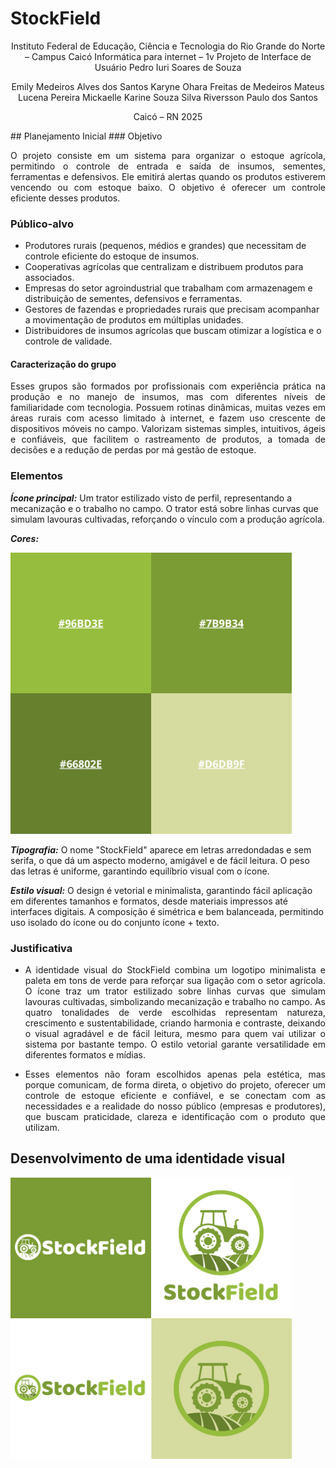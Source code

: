 # StockField
<div style="text-align: center;">
Instituto Federal de Educação, Ciência e Tecnologia do Rio Grande do Norte – Campus Caicó
Informática para internet – 1v
Projeto de Interface de Usuário
Pedro Iuri Soares de Souza

Emily Medeiros Alves dos Santos
Karyne Ohara Freitas de Medeiros
Mateus Lucena Pereira
Mickaelle Karine Souza Silva
Riversson Paulo dos Santos

Caicó – RN
2025
</div>
## Planejamento Inicial 
### Objetivo
<p align="justify">
O projeto consiste em um sistema para organizar o estoque agrícola, permitindo o controle de entrada e saída de insumos, sementes, ferramentas e defensivos. Ele emitirá alertas quando os produtos estiverem vencendo ou com estoque baixo. O objetivo é oferecer um controle eficiente desses produtos.
</p>

### Público-alvo
* Produtores rurais (pequenos, médios e grandes) que necessitam de controle eficiente do estoque de insumos.
* Cooperativas agrícolas que centralizam e distribuem produtos para associados.
* Empresas do setor agroindustrial que trabalham com armazenagem e distribuição de sementes, defensivos e ferramentas.
* Gestores de fazendas e propriedades rurais que precisam acompanhar a movimentação de produtos em múltiplas unidades.
* Distribuidores de insumos agrícolas que buscam otimizar a logística e o controle de validade.

#### Caracterização do grupo
<p align="justify">
Esses grupos são formados por profissionais com experiência prática na produção e no manejo de insumos, mas com diferentes níveis de familiaridade com tecnologia. Possuem rotinas dinâmicas, muitas vezes em áreas rurais com acesso limitado à internet, e fazem uso crescente de dispositivos móveis no campo. Valorizam sistemas simples, intuitivos, ágeis e confiáveis, que facilitem o rastreamento de produtos, a tomada de decisões e a redução de perdas por má gestão de estoque.
</p>

### Elementos
***Ícone principal:***
Um trator estilizado visto de perfil, representando a mecanização e o trabalho no campo. O trator está sobre linhas curvas que simulam lavouras cultivadas, reforçando o vínculo com a produção agrícola.

***Cores:***

<img width="450" height="450" alt="Image" src="https://github.com/riverspaulo/StockField/blob/main/Imagens/Stock-Field-Colors.png" />

***Tipografia:***
O nome "StockField" aparece em letras arredondadas e sem serifa, o que dá um aspecto moderno, amigável e de fácil leitura. O peso das letras é uniforme, garantindo equilíbrio visual com o ícone.

***Estilo visual:***
O design é vetorial e minimalista, garantindo fácil aplicação em diferentes tamanhos e formatos, desde materiais impressos até interfaces digitais. A composição é simétrica e bem balanceada, permitindo uso isolado do ícone ou do conjunto ícone + texto.

### Justificativa
<div align="justify">
  
* A identidade visual do StockField combina um logotipo minimalista e paleta em tons de verde para reforçar sua ligação com o setor agrícola. O ícone traz um trator estilizado sobre linhas curvas que simulam lavouras cultivadas, simbolizando mecanização e trabalho no campo. As quatro tonalidades de verde escolhidas representam natureza, crescimento e sustentabilidade, criando harmonia e contraste, deixando o visual agradável e de fácil leitura, mesmo para quem vai utilizar o sistema por bastante tempo. O estilo vetorial garante versatilidade em diferentes formatos e mídias.
  
* Esses elementos não foram escolhidos apenas pela estética, mas porque comunicam, de forma direta, o objetivo do projeto, oferecer um controle de estoque eficiente e confiável, e se conectam com as necessidades e a realidade do nosso público (empresas e produtores), que buscam praticidade, clareza e identificação com o produto que utilizam.
  
</div>


## Desenvolvimento de uma identidade visual
<img width="450" height="450" alt="Image" src="https://github.com/riverspaulo/StockField/blob/main/Imagens/Stock-Field%20(1).png" />
